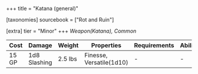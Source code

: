 +++
title = "Katana (general)"

[taxonomies]
sourcebook = ["Rot and Ruin"]

[extra]
tier = "Minor"
+++
_Weapon(Katana), Common_

| Cost | Damage | Weight | Properties | Requirements | Abilities |
| ---- | ------ | ------ | ---------- | ------------ | --------- |
| 15 GP | 1d8 Slashing | 2.5 lbs | Finesse, Versatile(1d10) | - | - |